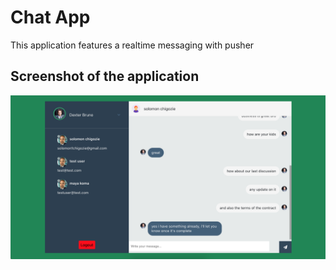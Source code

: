 # Chat App

This application features a realtime messaging with pusher

## Screenshot of the application

![App Screenshot](public/images/screenshot.png)
